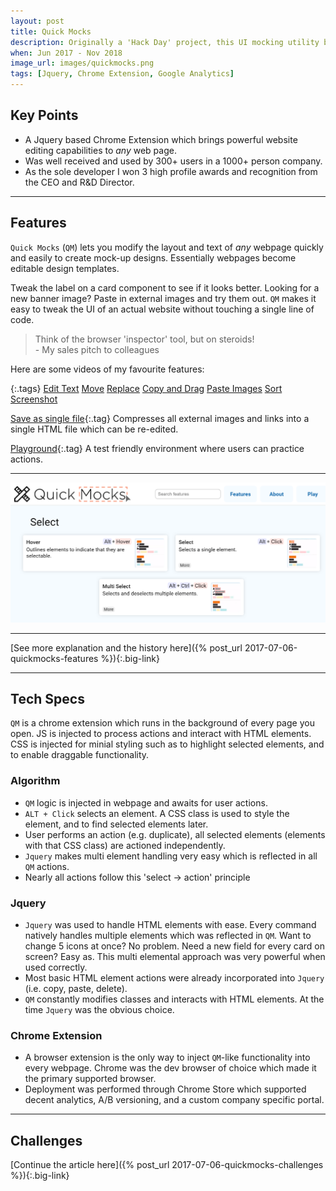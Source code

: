 ```yaml
---
layout: post
title: Quick Mocks
description: Originally a 'Hack Day' project, this UI mocking utility became loved by devs and designers alike at a prior company. I won 3 awards and a significant windfall for developing it.
when: Jun 2017 - Nov 2018
image_url: images/quickmocks.png
tags: [Jquery, Chrome Extension, Google Analytics]
---
```


## Key Points
- A Jquery based Chrome Extension which brings powerful website editing capabilities to _any_ web page.
- Was well received and used by 300+ users in a 1000+ person company.
- As the sole developer I won 3 high profile awards and recognition from the CEO and R&D Director.

---

## Features

`Quick Mocks` (`QM`) lets you modify the layout and text of _any_ webpage quickly and easily to create mock-up designs. Essentially webpages become editable design templates.

Tweak the label on a card component to see if it looks better. Looking for a new banner image? Paste in external images and try them out. `QM` makes it easy to tweak the UI of an actual website without touching a single line of code.

<blockquote>
Think of the browser 'inspector' tool, but on steroids!<br>
- My sales pitch to colleagues
</blockquote>

Here are some videos of my favourite features:

{:.tags}
[Edit Text](/images/quickmock_vids/edit-text.mp4)
[Move](/images/quickmock_vids/move.mp4)
[Replace](/images/quickmock_vids/replace.mp4)
[Copy and Drag](/images/quickmock_vids/drag-images.mp4)
[Paste Images](/images/quickmock_vids/paste-images.mp4)
[Sort](/images/quickmock_vids/sortable.mp4)
[Screenshot](/images/quickmock_vids/screenshot.mp4)

[Save as single file](/images/quickmock_vids/save.mp4){:.tag}
Compresses all external images and links into a single HTML file which can be re-edited.

[Playground](/images/quickmocks_playground.png){:.tag}
A test friendly environment where users can practice actions.

---

![Quick Mocks features page](/images/quickmocks_features.png)

---

[See more explanation and the history here]({% post_url 2017-07-06-quickmocks-features %}){:.big-link}

---

## Tech Specs

`QM` is a chrome extension which runs in the background of every page you open. JS is injected to process actions and interact with HTML elements. CSS is injected for minial styling such as to highlight selected elements, and to enable draggable functionality.

### Algorithm
- `QM` logic is injected in webpage and awaits for user actions.
- `ALT + Click` selects an element. A CSS class is used to style the element, and to find selected elements later.
- User performs an action (e.g. duplicate), all selected elements (elements with that CSS class) are actioned independently.
- `Jquery` makes multi element handling very easy which is reflected in all `QM` actions.
- Nearly all actions follow this 'select -> action' principle

### Jquery
- `Jquery` was used to handle HTML elements with ease. Every command natively handles multiple elements which was reflected in `QM`. Want to change 5 icons at once? No problem. Need a new field for every card on screen? Easy as. This multi elemental approach was very powerful when used correctly.
- Most basic HTML element actions were already incorporated into `Jquery` (i.e. copy, paste, delete).
- `QM` constantly modifies classes and interacts with HTML elements. At the time `Jquery` was the obvious choice.

### Chrome Extension
- A browser extension is the only way to inject `QM`-like functionality into every webpage. Chrome was the dev browser of choice which made it the primary supported browser.
- Deployment was performed through Chrome Store which supported decent analytics, A/B versioning, and a custom company specific portal.

---

## Challenges

[Continue the article here]({% post_url 2017-07-06-quickmocks-challenges %}){:.big-link}
